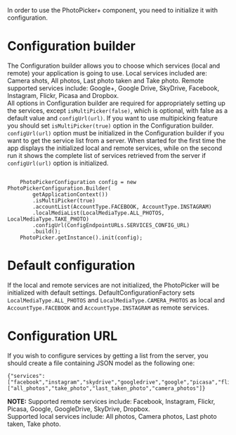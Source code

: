 In order to use the PhotoPicker+ component, you need to initialize it with configuration. 

Configuration builder
====
 
The Configuration builder allows you to choose which services (local and remote) your application is going to use. Local services included are: Camera shots, All photos, Last photo taken and Take photo. Remote supported services include: Google+, Google Drive, SkyDrive, Facebook, Instagram, Flickr, Picasa and Dropbox.  
All options in Configuration builder are required for appropriately setting up the services, except <code>isMultiPicker(false)</code>, which is optional, with false as a default value and <code>configUrl(url)</code>. If you want to use multipicking feature you should set <code>isMultiPicker(true)</code> option in the Configuration builder.  
<code>configUrl(url)</code> option must be initialized in the Configuration builder if you want to get the service list from a server. 
When started for the first time the app displays the initialized local and remote services, while on the second run it shows the complete list of services retrieved from the server if <code>configUrl(url)</code> option is initialized.  

<pre><code>
    PhotoPickerConfiguration config = new PhotoPickerConfiguration.Builder(
        getApplicationContext())
        .isMultiPicker(true)
        .accountList(AccountType.FACEBOOK, AccountType.INSTAGRAM)
        .localMediaList(LocalMediaType.ALL_PHOTOS, LocalMediaType.TAKE_PHOTO)
        .configUrl(ConfigEndpointURLs.SERVICES_CONFIG_URL)
        .build();
    PhotoPicker.getInstance().init(config);
</code></pre>
    

Default configuration
====

If the local and remote services are not initialized, the PhotoPicker will be initialized with default settings. DefaultConfigurationFactory sets <code>LocalMediaType.ALL_PHOTOS</code> and <code>LocalMediaType.CAMERA_PHOTOS</code> as local and <code>AccountType.FACEBOOK</code> and <code>AccountType.INSTAGRAM</code> as remote services.


Configuration URL
====

If you wish to configure services by getting a list from the server, you should create a file containing JSON model as the following one:
<code><pre>
 {"services":["facebook","instagram","skydrive","googledrive","google","picasa","flickr","dropbox"],"local_features":["all_photos","take_photo","last_taken_photo","camera_photos"]}
</pre></code>

**NOTE:** Supported remote services include: Facebook, Instagram, Flickr, Picasa, Google, GoogleDrive, SkyDrive, Dropbox.  
Supported local services include: All photos, Camera photos, Last photo taken, Take photo.
